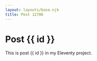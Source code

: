 ```yaml
---
layout: layouts/base.njk
title: Post 12706
---
```


# Post {{ id }}

This is post {{ id }} in my Eleventy project.
